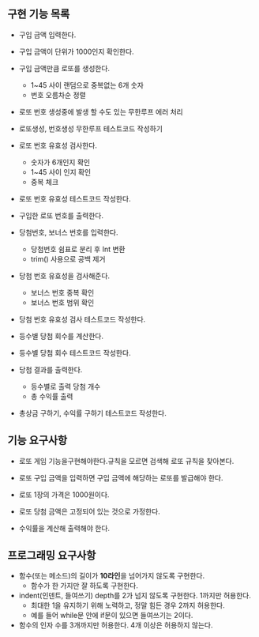 ## 구현 기능 목록

- 구입 금액 입력한다.
- 구입 금액이 단위가 1000인지 확인한다.
- 구입 금액만큼 로또를 생성한다.
  - 1~45 사이 랜덤으로 중복없는 6개 숫자
  - 번호 오름차순 정렬
- 로또 번호 생성중에 발생 할 수도 있는 무한루프 에러 처리
- 로또생성, 번호생성 무한루프 테스트코드 작성하기

- 로또 번호 유효성 검사한다.
  - 숫자가 6개인지 확인
  - 1~45 사이 인지 확인
  - 중복 체크
- 로또 번호 유효성 테스트코드 작성한다.

- 구입한 로또 번호를 출력한다.
- 당첨번호, 보너스 번호를 입력한다.
  - 당첨번호 쉼표로 분리 후 Int 변환 
  - trim() 사용으로 공백 제거
- 당첨 번호 유효성을 검사해준다.
  - 보너스 번호 중복 확인
  - 보너스 번호 범위 확인
- 당첨 번호 유효성 검사 테스트코드 작성한다.

- 등수별 당첨 회수를 계산한다.
- 등수별 당첨 회수 테스트코드 작성한다.
- 당첨 결과를 출력한다.
  - 등수별로 출력 당첨 개수
  - 총 수익률 출력 
- 총상금 구하기, 수익률 구하기 테스트코드 작성한다.




## 기능 요구사항

- 로또 게임 기능을구현해야한다.규칙을 모르면 검색해 로또 규칙을 찾아본다.

- 로또 구입 금액을 입력하면 구입 금액에 해당하는 로또를 발급해야 한다.
- 로또 1장의 가격은 1000원이다.

- 로또 당첨 금액은 고정되어 있는 것으로 가정한다.

- 수익률을 계산해 출력해야 한다.



## 프로그래밍 요구사항

- 함수(또는 메소드)의 길이가 **10라인**을 넘어가지 않도록 구현한다.
  - 함수가 한 가지만 잘 하도록 구현한다.
- indent(인덴트, 들여쓰기) depth를 2가 넘지 않도록 구현한다. 1까지만 허용한다.
  - 최대한 1을 유지하기 위해 노력하고, 정말 힘든 경우 2까지 허용한다.
  - 예를 들어 while문 안에 if문이 있으면 들여쓰기는 2이다.
- 함수의 인자 수를 3개까지만 허용한다. 4개 이상은 허용하지 않는다.



